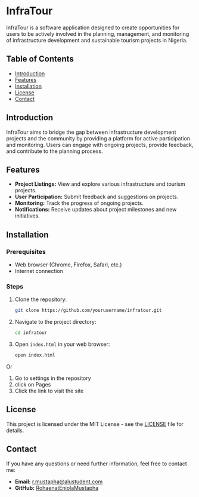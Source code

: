# InfraTour

InfraTour is a software application designed to create opportunities for users to be actively involved in the planning, management, and monitoring of infrastructure development and sustainable tourism projects in Nigeria.

## Table of Contents

- [Introduction](#introduction)
- [Features](#features)
- [Installation](#installation)
- [License](#license)
- [Contact](#contact)

## Introduction

InfraTour aims to bridge the gap between infrastructure development projects and the community by providing a platform for active participation and monitoring. Users can engage with ongoing projects, provide feedback, and contribute to the planning process.

## Features

- **Project Listings:** View and explore various infrastructure and tourism projects.
- **User Participation:** Submit feedback and suggestions on projects.
- **Monitoring:** Track the progress of ongoing projects.
- **Notifications:** Receive updates about project milestones and new initiatives.

## Installation

### Prerequisites

- Web browser (Chrome, Firefox, Safari, etc.)
- Internet connection

### Steps

1. Clone the repository:

   ```bash
   git clone https://github.com/yourusername/infratour.git
   ```

2. Navigate to the project directory:

   ```bash
   cd infratour
   ```

3. Open `index.html` in your web browser:

   ```bash
   open index.html
   ```

Or

1. Go to settings in the repository
2. click on Pages
3. Click the link to visit the site

## License

This project is licensed under the MIT License - see the [LICENSE](LICENSE) file for details.

## Contact

If you have any questions or need further information, feel free to contact me:

- **Email:** r.mustapha@alustudent.com
- **GitHub:** [RohaenatEniolaMustapha](https://github.com/RohaenatEniolaMustapha)
